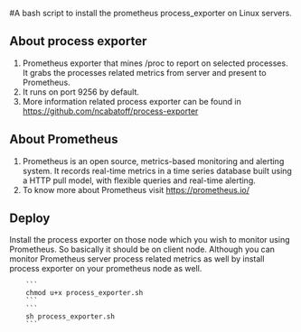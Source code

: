 #A bash script to install the prometheus process_exporter on Linux servers.


## About process exporter
1. Prometheus exporter that mines /proc to report on selected processes. It grabs the processes related metrics from server and present to Prometheus.
2. It runs on port 9256 by default.
3. More information related process exporter can be found in https://github.com/ncabatoff/process-exporter

## About Prometheus
1. Prometheus is an open source, metrics-based monitoring and alerting system. It records real-time metrics in a time series database built using a HTTP pull model, with flexible queries and real-time alerting.
2. To know more about Prometheus visit https://prometheus.io/ 

## Deploy
Install the process exporter on those node which you wish to monitor using Prometheus. So basically it should be on client node. Although you can monitor Prometheus server process related metrics as well by install process exporter on your prometheus node as well.

        ```
        chmod u+x process_exporter.sh
        ```
        ```
        sh process_exporter.sh
        ```

